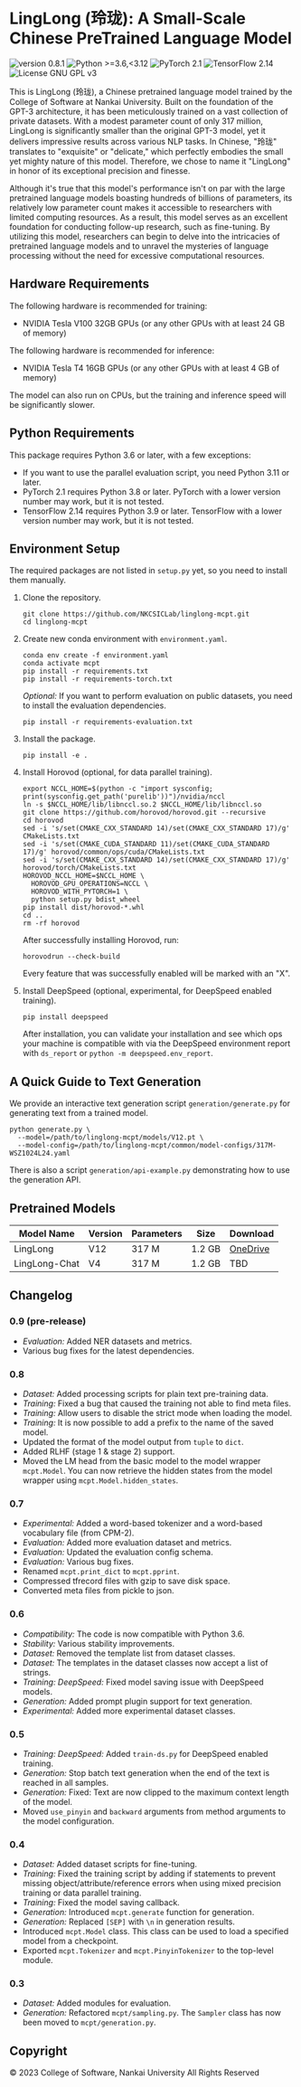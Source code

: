# LingLong (玲珑): A Small-Scale Chinese PreTrained Language Model

![version 0.8.1](https://img.shields.io/badge/version-0.8.1-blue)
![Python >=3.6,<3.12](https://img.shields.io/badge/Python->=3.6,<3.12-blue?logo=python&logoColor=white)
![PyTorch 2.1](https://img.shields.io/badge/PyTorch-2.1-EE4C2C?logo=pytorch&logoColor=white)
![TensorFlow 2.14](https://img.shields.io/badge/TensorFlow-2.14-FF6F00?logo=tensorflow&logoColor=white)
![License GNU GPL v3](https://img.shields.io/badge/License-GNU%20GPL%20v3-blue?logo=gnu&logoColor=white)

This is LingLong (玲珑), a Chinese pretrained language model trained by the College of Software at Nankai University.
Built on the foundation of the GPT-3 architecture, it has been meticulously trained on a vast collection of private datasets.
With a modest parameter count of only 317 million, LingLong is significantly smaller than the original GPT-3 model, yet it delivers impressive results across various NLP tasks.
In Chinese, "玲珑" translates to "exquisite" or "delicate," which perfectly embodies the small yet mighty nature of this model.
Therefore, we chose to name it "LingLong" in honor of its exceptional precision and finesse.

Although it's true that this model's performance isn't on par with the large pretrained language models boasting hundreds of billions of parameters, its relatively low parameter count makes it accessible to researchers with limited computing resources.
As a result, this model serves as an excellent foundation for conducting follow-up research, such as fine-tuning.
By utilizing this model, researchers can begin to delve into the intricacies of pretrained language models and to unravel the mysteries of language processing without the need for excessive computational resources.

## Hardware Requirements

The following hardware is recommended for training:

- NVIDIA Tesla V100 32GB GPUs (or any other GPUs with at least 24 GB of memory)

The following hardware is recommended for inference:

- NVIDIA Tesla T4 16GB GPUs (or any other GPUs with at least 4 GB of memory)

The model can also run on CPUs, but the training and inference speed will be significantly slower.

## Python Requirements

This package requires Python 3.6 or later, with a few exceptions:

- If you want to use the parallel evaluation script, you need Python 3.11 or later.
- PyTorch 2.1 requires Python 3.8 or later. PyTorch with a lower version number may work, but it is not tested.
- TensorFlow 2.14 requires Python 3.9 or later. TensorFlow with a lower version number may work, but it is not tested.

## Environment Setup

The required packages are not listed in `setup.py` yet, so you need to install them manually.

1. Clone the repository.

    ```
    git clone https://github.com/NKCSICLab/linglong-mcpt.git
    cd linglong-mcpt
    ```

2. Create new conda environment with `environment.yaml`.

    ```
    conda env create -f environment.yaml
    conda activate mcpt
    pip install -r requirements.txt
    pip install -r requirements-torch.txt
    ```
   
    *Optional:* If you want to perform evaluation on public datasets, you need to install the evaluation dependencies.
   
    ```
    pip install -r requirements-evaluation.txt
    ```

3. Install the package.

    ```
    pip install -e .
    ```

4. Install Horovod (optional, for data parallel training).

    ```
    export NCCL_HOME=$(python -c "import sysconfig; print(sysconfig.get_path('purelib'))")/nvidia/nccl
    ln -s $NCCL_HOME/lib/libnccl.so.2 $NCCL_HOME/lib/libnccl.so
    git clone https://github.com/horovod/horovod.git --recursive
    cd horovod
    sed -i 's/set(CMAKE_CXX_STANDARD 14)/set(CMAKE_CXX_STANDARD 17)/g' CMakeLists.txt
    sed -i 's/set(CMAKE_CUDA_STANDARD 11)/set(CMAKE_CUDA_STANDARD 17)/g' horovod/common/ops/cuda/CMakeLists.txt
    sed -i 's/set(CMAKE_CXX_STANDARD 14)/set(CMAKE_CXX_STANDARD 17)/g' horovod/torch/CMakeLists.txt
    HOROVOD_NCCL_HOME=$NCCL_HOME \
      HOROVOD_GPU_OPERATIONS=NCCL \
      HOROVOD_WITH_PYTORCH=1 \
      python setup.py bdist_wheel
    pip install dist/horovod-*.whl
    cd ..
    rm -rf horovod
    ```
    After successfully installing Horovod, run:

    ```
    horovodrun --check-build
    ```

    Every feature that was successfully enabled will be marked with an "X".
   
5. Install DeepSpeed (optional, experimental, for DeepSpeed enabled training).

    ```
    pip install deepspeed
    ```
   
    After installation, you can validate your installation and see which ops your machine is compatible with via the DeepSpeed environment report with `ds_report` or `python -m deepspeed.env_report`.

## A Quick Guide to Text Generation

We provide an interactive text generation script `generation/generate.py` for generating text from a trained model.

```
python generate.py \
  --model=/path/to/linglong-mcpt/models/V12.pt \
  --model-config=/path/to/linglong-mcpt/common/model-configs/317M-WSZ1024L24.yaml
```

There is also a script `generation/api-example.py` demonstrating how to use the generation API.

## Pretrained Models

| Model Name    | Version | Parameters | Size   | Download                                                                |
|---------------|---------|------------|--------|-------------------------------------------------------------------------|
| LingLong      | V12     | 317 M      | 1.2 GB | [OneDrive](https://1drv.ms/u/s!AszCaIeLPgHUj-wymU62HcCOduEZcg?e=bzyCzU) |
| LingLong-Chat | V4      | 317 M      | 1.2 GB | TBD                                                                     |     

## Changelog

### 0.9 (pre-release)

- *Evaluation:* Added NER datasets and metrics.
- Various bug fixes for the latest dependencies.

### 0.8

- *Dataset:* Added processing scripts for plain text pre-training data.
- *Training:* Fixed a bug that caused the training not able to find meta files.
- *Training:* Allow users to disable the strict mode when loading the model.
- *Training:* It is now possible to add a prefix to the name of the saved model.
- Updated the format of the model output from `tuple` to `dict`.
- Added RLHF (stage 1 & stage 2) support.
- Moved the LM head from the basic model to the model wrapper `mcpt.Model`. You can now retrieve the hidden states from the model wrapper using `mcpt.Model.hidden_states`.

### 0.7

- *Experimental:* Added a word-based tokenizer and a word-based vocabulary file (from CPM-2).
- *Evaluation:* Added more evaluation dataset and metrics.
- *Evaluation:* Updated the evaluation config schema.
- *Evaluation:* Various bug fixes.
- Renamed `mcpt.print_dict` to `mcpt.pprint`.
- Compressed tfrecord files with gzip to save disk space.
- Converted meta files from pickle to json.

### 0.6

- *Compatibility:* The code is now compatible with Python 3.6.
- *Stability:* Various stability improvements.
- *Dataset:* Removed the template list from dataset classes.
- *Dataset:* The templates in the dataset classes now accept a list of strings.
- *Training:* *DeepSpeed:* Fixed model saving issue with DeepSpeed models.
- *Generation:* Added prompt plugin support for text generation.
- *Experimental:* Added more experimental dataset classes.

### 0.5

- *Training:* *DeepSpeed:* Added `train-ds.py` for DeepSpeed enabled training.
- *Generation:* Stop batch text generation when the end of the text is reached in all samples.
- *Generation:* Fixed: Text are now clipped to the maximum context length of the model.
- Moved `use_pinyin` and `backward` arguments from method arguments to the model configuration.

### 0.4

- *Dataset:* Added dataset scripts for fine-tuning.
- *Training:* Fixed the training script by adding if statements to prevent missing object/attribute/reference errors when using mixed precision training or data parallel training.
- *Training:* Fixed the model saving callback.
- *Generation:* Introduced `mcpt.generate` function for generation.
- *Generation:* Replaced `[SEP]` with `\n` in generation results.
- Introduced `mcpt.Model` class. This class can be used to load a specified model from a checkpoint.
- Exported `mcpt.Tokenizer` and `mcpt.PinyinTokenizer` to the top-level module.

### 0.3

- *Dataset:* Added modules for evaluation.
- *Generation:* Refactored `mcpt/sampling.py`. The `Sampler` class has now been moved to `mcpt/generation.py`.

## Copyright

© 2023 College of Software, Nankai University All Rights Reserved
